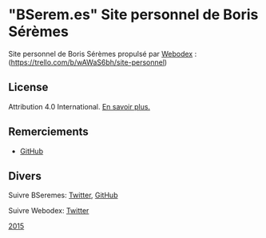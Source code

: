 # "BSerem.es" Site personnel de Boris Sérèmes

Site personnel de Boris Sérèmes propulsé par [Webodex](https://webodex.org) : (https://trello.com/b/wAWaS6bh/site-personnel)

## License

Attribution 4.0 International. [En savoir plus.](http://creativecommons.org/licenses/by/4.0/)

## Remerciements

*   [GitHub](https://github.com/bseremes)

## Divers

Suivre BSeremes: [Twitter](https://twitter.com/bseremes), [GitHub](https://github.com/bseremes)

Suivre Webodex: [Twitter](https://twitter.com/webodex)


[2015](http://bserem.es)


